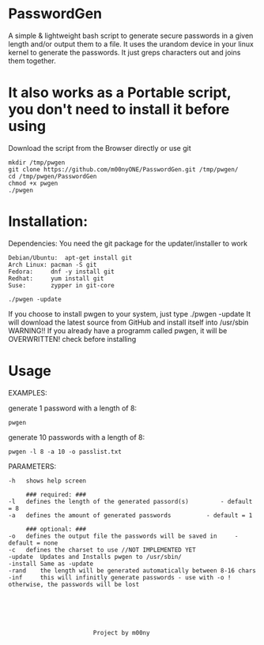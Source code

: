 # PasswordGen
A simple & lightweight bash script to generate secure passwords in a given length and/or output them to a file.
It uses the urandom device in your linux kernel to generate the passwords. It just greps characters out and joins them together.


# It also works as a Portable script, you don't need to install it before using

Download the script from the Browser directly or use git

	mkdir /tmp/pwgen
	git clone https://github.com/m00nyONE/PasswordGen.git /tmp/pwgen/
	cd /tmp/pwgen/PasswordGen
	chmod +x pwgen
	./pwgen

# Installation:
Dependencies: You need the git package for the updater/installer to work

	Debian/Ubuntu: 	apt-get install git
	Arch Linux:	pacman -S git
	Fedora: 	dnf -y install git
	Redhat:		yum install git
	Suse:		zypper in git-core
	
	./pwgen -update

If you choose to install pwgen to your system, just type ./pwgen -update
It will download the latest source from GitHub and install itself into /usr/sbin
WARNING!! If you already have a programm called pwgen, it will be OVERWRITTEN! check before installing

# Usage
EXAMPLES:

generate 1 password with a length of 8:
	
	pwgen

generate 10 passwords with a length of 8:
	
	pwgen -l 8 -a 10 -o passlist.txt

PARAMETERS:

	-h 	 shows help screen

		 ### required: ###
	-l 	 defines the length of the generated passord(s) 		- default = 8
	-a 	 defines the amount of generated passwords 			- default = 1

		 ### optional: ###
	-o 	 defines the output file the passwords will be saved in 	- default = none
	-c 	 defines the charset to use //NOT IMPLEMENTED YET
	-update	 Updates and Installs pwgen to /usr/sbin/
	-install Same as -update
	-rand 	 the length will be generated automatically between 8-16 chars
	-inf 	 this will infinitly generate passwords - use with -o ! otherwise, the passwords will be lost
	





							Project by m00ny
